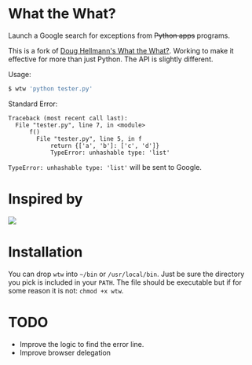 What the What?
==============

Launch a Google search for exceptions from ~~Python apps~~ programs.

This is a fork of [Doug Hellmann's What the What?](https://github.com/dhellmann/whatthewhat). Working to make it effective for more than just Python. The API is slightly different.

Usage:
```bash
$ wtw 'python tester.py'
```

Standard Error:
```
Traceback (most recent call last):
  File "tester.py", line 7, in <module>
      f()
        File "tester.py", line 5, in f
            return {['a', 'b']: ['c', 'd']}
            TypeError: unhashable type: 'list'
```

`TypeError: unhashable type: 'list'` will be sent to Google.


Inspired by
===========

![](https://raw2.github.com/dhellmann/whatthewhat/master/tweets.png)


Installation
============

You can drop `wtw` into `~/bin` or `/usr/local/bin`. Just be sure the directory you pick is included in your `PATH`. The file should be executable but if for some reason it is not: `chmod +x wtw`.

TODO
====

* Improve the logic to find the error line.
* Improve browser delegation
